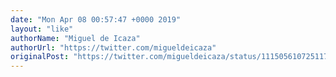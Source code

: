 ```yaml
---
date: "Mon Apr 08 00:57:47 +0000 2019"
layout: "like"
authorName: "Miguel de Icaza"
authorUrl: "https://twitter.com/migueldeicaza"
originalPost: "https://twitter.com/migueldeicaza/status/1115056107251171330"
---
```

